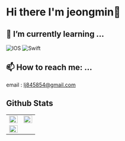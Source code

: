 <h1> Hi there I'm jeongmin👋</h1>

## 🌱 I’m currently learning ...
![IOS](https://img.shields.io/badge/iOS-000000?style=for-the-badge&logo=ios&logoColor=white) ![Swift](https://img.shields.io/badge/swift-F54A2A?style=for-the-badge&logo=swift&logoColor=white) 

<h2>📫 How to reach me: ...</h2>

email : <lj845854@gmail.com>




<h2>Github Stats</h2>

<!-- ![Anurag's GitHub stats](https://github-readme-stats.vercel.app/api?username=jjpush&show_icons=true&theme=highcontrast) [![Top Langs](https://github-readme-stats.vercel.app/api/top-langs/?username=jjpush&layout=compact)](https://github.com/jjpush/github-readme-stats) -->

<table>
  <tr>
  <td valign="top" width="50%"> <img src="https://github-readme-stats.vercel.app/api?username=corpiii&show_icons=true&count_private=true&hide_border=true" align="left" style="width: 100%" /></td>
  <td valign="top" width="50%"> <img src="https://github-readme-stats.vercel.app/api/top-langs/?username=corpiii&hide_border=true&layout=compact&hide=Python" align="left" style="width: 100%" /></td>
 </tr>
  <tr>
  <td valign="top" width="50%"> <img src="http://mazassumnida.wtf/api/generate_badge?boj=jml" align="left" style="width: 100%"/></td>  
  </tr>
</table>  

<br/> 






<!--
https://solved.ac/jml
**jeongmin-l/jeongmin-l** is a ✨ _special_ ✨ repository because its `README.md` (this file) appears on your GitHub profile.

Here are some ideas to get you started:

- 🔭 I’m currently working on ...

- 👯 I’m looking to collaborate on ...
- 🤔 I’m looking for help with ...
- 💬 Ask me about ...
- 📫 How to reach me: ...
- 😄 Pronouns: ...
- ⚡ Fun fact: ...



<h1 align="center">Hi 👋, I'm 정민</h1>
<h3 align="center">iOS developer from South Korea</h3>

- 🌱 I’m currently learning **iOS, swift**

- 📫 How to reach me **lj845854@gmail.com**

<h3 align="left">Connect with me:</h3>
<p align="left">
</p>

<h3 align="left">Languages and Tools:</h3>
<p align="left"> <a href="https://developer.apple.com/swift/" target="_blank" rel="noreferrer"> <img src="https://raw.githubusercontent.com/devicons/devicon/master/icons/swift/swift-original.svg" alt="swift" width="40" height="40"/> </a> <a href="https://www.python.org" target="_blank" rel="noreferrer"> <img src="https://raw.githubusercontent.com/devicons/devicon/master/icons/python/python-original.svg" alt="python" width="40" height="40"/> </a> <a href="https://www.java.com" target="_blank" rel="noreferrer"> <img src="https://raw.githubusercontent.com/devicons/devicon/master/icons/java/java-original.svg" alt="java" width="40" height="40"/> </a></p>

-->
